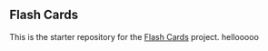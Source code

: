 ##  Flash Cards

This is the starter repository for the [Flash Cards](http://backend.turing.io/module1/projects/flashcards) project.
hellooooo
